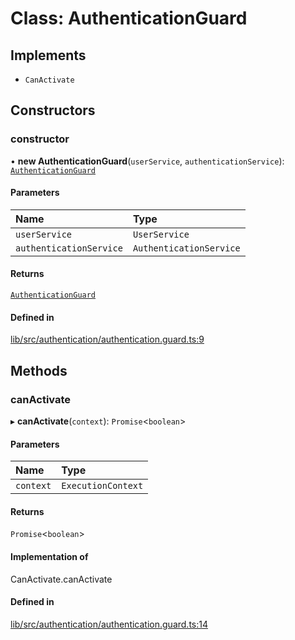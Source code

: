 # Class: AuthenticationGuard

## Implements

- `CanActivate`

## Constructors

### constructor

• **new AuthenticationGuard**(`userService`, `authenticationService`): [`AuthenticationGuard`](AuthenticationGuard.md)

#### Parameters

| Name | Type |
| :------ | :------ |
| `userService` | `UserService` |
| `authenticationService` | `AuthenticationService` |

#### Returns

[`AuthenticationGuard`](AuthenticationGuard.md)

#### Defined in

[lib/src/authentication/authentication.guard.ts:9](https://github.com/joonashak/nestjs-clone-bay/blob/37c762a/lib/src/authentication/authentication.guard.ts#L9)

## Methods

### canActivate

▸ **canActivate**(`context`): `Promise`\<`boolean`\>

#### Parameters

| Name | Type |
| :------ | :------ |
| `context` | `ExecutionContext` |

#### Returns

`Promise`\<`boolean`\>

#### Implementation of

CanActivate.canActivate

#### Defined in

[lib/src/authentication/authentication.guard.ts:14](https://github.com/joonashak/nestjs-clone-bay/blob/37c762a/lib/src/authentication/authentication.guard.ts#L14)
